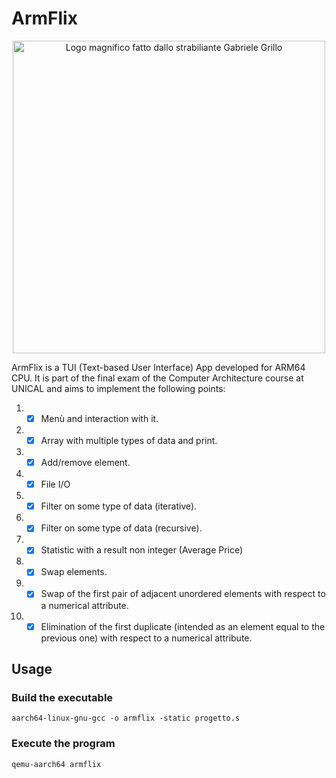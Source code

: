 # ArmFlix
<p align="center">
    <img src="https://i.imgur.com/hNINSrj.png" title="Logo magnifico fatto dallo strabiliante Gabriele Grillo" style="width: 500px; display: block; margin-left: auto; margin-right: auto;">
</p>
ArmFlix is a TUI (Text-based User Interface) App developed for ARM64 CPU. It is part of the final exam of the Computer Architecture course at UNICAL and aims to implement the following points:

1. - [X] Menù and interaction with it.

2. - [X] Array with multiple types of data and print.

3. - [X] Add/remove element.

4. - [X] File I/O

5. - [X] Filter on some type of data (iterative).

6. - [X] Filter on some type of data (recursive).

7. - [X] Statistic with a result non integer (Average Price)

8. - [X] Swap elements.

9. - [X] Swap of the first pair of adjacent unordered elements with respect to a numerical attribute.

10. - [X] Elimination of the first duplicate (intended as an element equal to the previous one) with respect to a numerical attribute.

## Usage
### Build the executable  
`aarch64-linux-gnu-gcc -o armflix -static progetto.s`

### Execute the program  
`qemu-aarch64 armflix`
